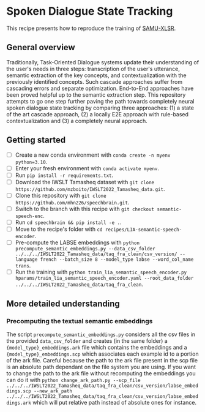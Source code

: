 # Spoken Dialogue State Tracking

This recipe presents how to reproduce the training of [SAMU-XLSR](https://arxiv.org/abs/2205.08180).

## General overview

Traditionally, Task-Oriented Dialogue systems update their understanding of the user's needs in three steps: transcription of the user's utterance, semantic extraction of the key concepts, and contextualization with the previously identified concepts. Such cascade approaches suffer from cascading errors and separate optimization. End-to-End approaches have been proved helpful up to the semantic extraction step. This repository attempts to go one step further paving the path towards completely neural spoken dialogue state tracking by comparing three approaches: (1) a state of the art cascade approach, (2) a locally E2E approach with rule-based contextualization and (3) a completely neural approach.

## Getting started

- [ ] Create a new conda environment with `conda create -n myenv python=3.10`.
- [ ] Enter your fresh environment with `conda activate myenv`.
- [ ] Run `pip install -r requirements.txt`.
- [ ] Download the IWSLT Tamasheq dataset with `git clone https://github.com/mzboito/IWSLT2022_Tamasheq_data.git`.
- [ ] Clone this repository with `git clone https://github.com/mhn226/speechbrain.git`.
- [ ] Switch to the branch with this recipe with `git checkout semantic-speech-enc`.
- [ ] Run `cd speechbrain && pip install -e .`.
- [ ] Move to the recipe's folder with `cd recipes/LIA-semantic-speech-encoder`.
- [ ] Pre-compute the LABSE embeddings with `python precompute_semantic_embeddings.py --data_csv_folder ../../../IWSLT2022_Tamasheq_data/taq_fra_clean/csv_version/ --language french --batch_size 8 --model_type labse --word_col_name trans`.
- [ ] Run the training with `python train_lia_semantic_speech_encoder.py hparams/train_lia_semantic_speech_encoder.yaml --root_data_folder ../../../IWSLT2022_Tamasheq_data/taq_fra_clean`.

## More detailed understanding

### Precomputing the textual semantic embeddings

The script `precompute_semantic_embeddings.py` considers all the csv files in the provided `data_csv_folder` and creates (in the same folder) a `{model_type}_embeddings.ark` file which contains the embeddings and a `{model_type}_embeddings.scp` which associates each example id to a portion of the ark file. Careful because the path to the ark file present in the scp file is an absolute path dependant on the file system you are using. If you want to change the path to the ark file without recomputing the embeddings you can do it with `python change_ark_path.py --scp_file ../../../IWSLT2022_Tamasheq_data/taq_fra_clean/csv_version/labse_embeddings.scp --new_ark_path ../../../IWSLT2022_Tamasheq_data/taq_fra_clean/csv_version/labse_embeddings.ark` which will put relative path instead of absolute ones for instance.